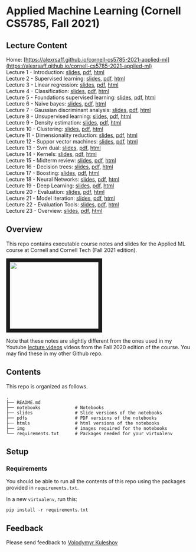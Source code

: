 # Applied Machine Learning (Cornell CS5785, Fall 2021)

## Lecture Content
Home: [https://alexrsaff.github.io/cornell-cs5785-2021-applied-ml](https://alexrsaff.github.io/cornell-cs5785-2021-applied-ml)  
Lecture 1 - Introduction: [slides](./slides/lecture1-introduction.slides.html), [pdf](./pdfs/lecture1-introduction.pdf), [html](./htmls/lecture1-introduction.html)  
Lecture 2 - Supervised learning: [slides](./slides/lecture2-supervised-learning.slides.html), [pdf](./pdfs/lecture2-supervised-learning.pdf), [html](./htmls/lecture2-supervised-learning.html)  
Lecture 3 - Linear regression: [slides](./slides/lecture3-linear-regression.slides.html), [pdf](./pdfs/lecture3-linear-regression.pdf), [html](./htmls/lecture3-linear-regression.html)  
Lecture 4 - Classification: [slides](./slides/lecture4-classification.slides.html), [pdf](./pdfs/lecture4-classification.pdf), [html](./htmls/lecture4-classification.html)  
Lecture 5 - Foundations supervised learning: [slides](./slides/lecture5-foundations-supervised-learning.slides.html), [pdf](./pdfs/lecture5-foundations-supervised-learning.pdf), [html](./htmls/lecture5-foundations-supervised-learning.html)  
Lecture 6 - Naive bayes: [slides](./slides/lecture6-naive-bayes.slides.html), [pdf](./pdfs/lecture6-naive-bayes.pdf), [html](./htmls/lecture6-naive-bayes.html)  
Lecture 7 - Gaussian discriminant analysis: [slides](./slides/lecture7-gaussian-discriminant-analysis.slides.html), [pdf](./pdfs/lecture7-gaussian-discriminant-analysis.pdf), [html](./htmls/lecture7-gaussian-discriminant-analysis.html)  
Lecture 8 - Unsupervised learning: [slides](./slides/lecture8-unsupervised-learning.slides.html), [pdf](./pdfs/lecture8-unsupervised-learning.pdf), [html](./htmls/lecture8-unsupervised-learning.html)  
Lecture 9 - Density estimation: [slides](./slides/lecture9-density-estimation.slides.html), [pdf](./pdfs/lecture9-density-estimation.pdf), [html](./htmls/lecture9-density-estimation.html)  
Lecture 10 - Clustering: [slides](./slides/lecture10-clustering.slides.html), [pdf](./pdfs/lecture10-clustering.pdf), [html](./htmls/lecture10-clustering.html)  
Lecture 11 - Dimensionality reduction: [slides](./slides/lecture11-dimensionality-reduction.slides.html), [pdf](./pdfs/lecture11-dimensionality-reduction.pdf), [html](./htmls/lecture11-dimensionality-reduction.html)  
Lecture 12 - Suppor vector machines: [slides](./slides/lecture12-suppor-vector-machines.slides.html), [pdf](./pdfs/lecture12-suppor-vector-machines.pdf), [html](./htmls/lecture12-suppor-vector-machines.html)  
Lecture 13 - Svm dual: [slides](./slides/lecture13-svm-dual.slides.html), [pdf](./pdfs/lecture13-svm-dual.pdf), [html](./htmls/lecture13-svm-dual.html)  
Lecture 14 - Kernels: [slides](./slides/lecture14-kernels.slides.html), [pdf](./pdfs/lecture14-kernels.pdf), [html](./htmls/lecture14-kernels.html)  
Lecture 15 - Midterm review: [slides](./slides/lecture15-midterm-review.slides.html), [pdf](./pdfs/lecture15-midterm-review.pdf), [html](./htmls/lecture15-midterm-review.html)  
Lecture 16 - Decision trees: [slides](./slides/lecture16-decision-trees.slides.html), [pdf](./pdfs/lecture16-decision-trees.pdf), [html](./htmls/lecture16-decision-trees.html)  
Lecture 17 - Boosting: [slides](./slides/lecture17-boosting.slides.html), [pdf](./pdfs/lecture17-boosting.pdf), [html](./htmls/lecture17-boosting.html)   
Lecture 18 - Neural Networks: [slides](./slides/lecture18-neural-networks.slides.html), [pdf](./pdfs/lecture18-neural-networks.pdf), [html](./htmls/lecture18-neural-networks.html)  
Lecture 19 - Deep Learning: [slides](./slides/lecture19-deep-learning.slides.html), [pdf](./pdfs/lecture19-deep-learning.pdf), [html](./htmls/lecture19-deep-learning.html)  
Lecture 20 - Evaluation: [slides](./slides/lecture20-evaluation.slides.html), [pdf](./pdfs/lecture20-evaluation.pdf), [html](./htmls/lecture20-evaluation.html)  
Lecture 21 - Model Iteration: [slides](./slides/lecture21-model-iteration.slides.html), [pdf](./pdfs/lecture21-model-iteration.pdf), [html](./htmls/lecture21-model-iteration.html)  
Lecture 22 - Evaluation Tools: [slides](./slides/lecture22-evaluation-tools.slides.html), [pdf](./pdfs/lecture22-evaluation-tools.pdf), [html](./htmls/lecture22-evaluation-tools.html)  
Lecture 23 - Overview: [slides](./slides/lecture23-overview.slides.html), [pdf](./pdfs/lecture23-overview.pdf), [html](./htmls/lecture23-overview.html)  

## Overview
This repo contains executable course notes and slides for the Applied ML course at Cornell and Cornell Tech (Fall 2021 edition).

<a href="http://www.youtube.com/watch?feature=player_embedded&v=vcE9WGbi4QY
" target="_blank"><img src="http://img.youtube.com/vi/vcE9WGbi4QY/2.jpg"
width="240" height="180" border="10" /></a>

Note that these notes are slightly different from the ones used in my Youtube [lecture videos](https://www.youtube.com/watch?v=vcE9WGbi4QY&list=PL2UML_KCiC0UlY7iCQDSiGDMovaupqc83) videos from the Fall 2020 edition of the course. You may find these in my other Github repo.

## Contents

This repo is organized as follows.

```
.
├── README.md
├── notebooks             # Notebooks
├── slides                # Slide versions of the notebooks
├── pdfs                  # PDF versions of the notebooks
├── htmls                 # html versions of the notebooks
├── img                   # images required for the notebooks
└── requirements.txt      # Packages needed for your virtualenv
```

## Setup

### Requirements

You should be able to run all the contents of this repo using the packages provided in `requirements.txt`.

In a new `virtualenv`, run this:
```
pip install -r requirements.txt
```

## Feedback

Please send feedback to [Volodymyr Kuleshov](https://www.cs.cornell.edu/~kuleshov/)
